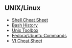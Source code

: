 ## UNIX/Linux

* [Shell Cheat Sheet](http://www.cheat-sheets.org/saved-copy/shellscripcheatsheet.pdf)
* [Bash History](http://www.catonmat.net/download/bash-history-cheat-sheet.pdf)
* [Unix Toolbox](http://devdoc.net/linux/UnixToolbox.html)
* [Fedora/Ubuntu Commands](https://www.pixelbeat.org/cmdline.html)
* [VI Cheat Sheet](http://ryanstutorials.net/linuxtutorial/cheatsheetvi.php)
[]()
[]()
[]()
[]()
